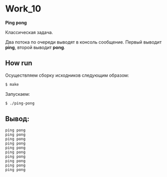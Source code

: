 # Work_10
__Ping pong__

Классическая задача.

Два потока по очереди выводят в консоль сообщение. Первый выводит **ping**, второй выводит **pong**.

## How run
Осуществляем сборку исходников следующим образом:
```sh
$ make
```
Запускаем:
```sh
$ ./ping-pong
```

## Вывод:
```
ping pong
ping pong
ping pong
ping pong
ping pong
ping pong
ping pong
ping pong
ping pong
ping pong
```